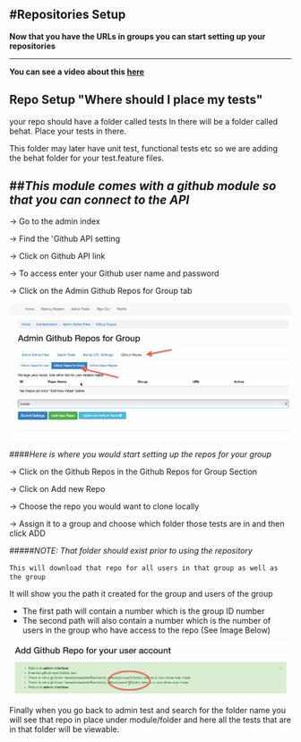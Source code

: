 #Repositories Setup
-
 **Now that you have the URLs in groups you can start setting up your repositories**
___


**You can see a video about this [here](http://www.youtube.com/watch?v=f3ko6E3DB0s)**


## Repo Setup "Where should I place my tests"

your repo should have a folder called tests
In there will be a folder called behat. Place your tests in there.

This folder may later have unit test, functional tests etc so we are adding the behat folder for your test.feature files.


##*This module comes with a github module so that you can connect to the API*
-


&rarr; Go to the admin index

&rarr; Find the 'Github API setting

&rarr; Click on Github API link 

&rarr; To access enter your Github user name and password
 
&rarr; Click on the Admin Github Repos for Group tab

![<github_tabs>](images/github_repo_tabs.png)

####*Here is where you would start setting up the repos for your group*
 
&rarr; Click on the Github Repos in the Github Repos for Group Section
 
&rarr; Click on Add new Repo
 
&rarr; Choose the repo you would want to clone locally

&rarr; Assign it to a group and choose which folder those tests are in and then click ADD 

#####*NOTE: That folder should exist prior to using the repository*

 
	This will download that repo for all users in that group as well as the group

It will show you the path it created for the group and users of the group
* The first path will contain a number which is the group ID number 
* The second path will also contain a number which is the number of users in the group who have access to the repo (See Image Below)

![<repo_paths>](images/github_repo_path.png)

Finally when you go back to admin test and search for the folder name you will see that repo in place under module/folder and here all the tests that are in that folder will be viewable. 


  

 
	